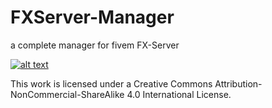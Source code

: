 # FXServer-Manager
a complete manager for fivem FX-Server

[![alt text](https://i.creativecommons.org/l/by-nc-sa/4.0/88x31.png)](http://creativecommons.org/licenses/by-nc-sa/4.0/)



This work is licensed under a Creative Commons Attribution-NonCommercial-ShareAlike 4.0 International License.


